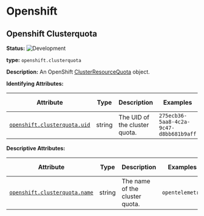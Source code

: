 <!-- NOTE: THIS FILE IS AUTOGENERATED. DO NOT EDIT BY HAND. -->
<!-- see templates/registry/markdown/entity_namespace.md.j2 -->
<!-- markdownlint-capture -->
<!-- markdownlint-disable -->

# Openshift

## Openshift Clusterquota

**Status:** ![Development](https://img.shields.io/badge/-development-blue)

**type:** `openshift.clusterquota`

**Description:** An OpenShift [ClusterResourceQuota](https://docs.redhat.com/en/documentation/openshift_container_platform/4.19/html/schedule_and_quota_apis/clusterresourcequota-quota-openshift-io-v1#clusterresourcequota-quota-openshift-io-v1) object.


**Identifying Attributes:**

| Attribute  | Type | Description  | Examples  | [Requirement Level](https://opentelemetry.io/docs/specs/semconv/general/attribute-requirement-level/) | Stability |
|---|---|---|---|---|---|
| [`openshift.clusterquota.uid`](/docs/registry/attributes/openshift.md) | string | The UID of the cluster quota. | `275ecb36-5aa8-4c2a-9c47-d8bb681b9aff` | `Recommended` | ![Development](https://img.shields.io/badge/-development-blue) |

**Descriptive Attributes:**

| Attribute  | Type | Description  | Examples  | [Requirement Level](https://opentelemetry.io/docs/specs/semconv/general/attribute-requirement-level/) | Stability |
|---|---|---|---|---|---|
| [`openshift.clusterquota.name`](/docs/registry/attributes/openshift.md) | string | The name of the cluster quota. | `opentelemetry` | `Recommended` | ![Development](https://img.shields.io/badge/-development-blue) |

<!-- markdownlint-restore -->
